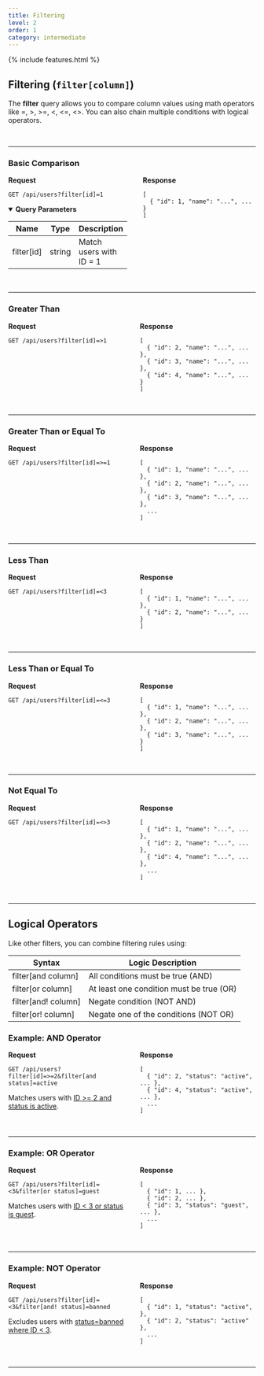 ```yaml
---
title: Filtering
level: 2
order: 1
category: intermediate
---
```


{% include features.html %}

## Filtering (`filter[column]`)

The **filter** query allows you to compare column values using math operators like =, >, >=, <, <=, <>. You can also chain multiple conditions with logical operators.

<br>

---

### Basic Comparison

<div style="display: flex; gap: 2rem; align-items: flex-start;" class="req-res">

<div style="flex: 1;" class="highlight">
<strong>Request</strong>

<pre class="highlight"><code>GET /api/users?filter[id]=1</code></pre>

<!-- <sup>Where <ins>id</ins> is the target column for filtering, and <ins>3,7</ins> represent the minimum and maximum bounds of the range.</sup> -->

<details open class="sup">
<summary><strong>Query Parameters</strong></summary>

| Name       | Type   | Description             |
|------------|--------|-------------------------|
| filter[id] | string | Match users with ID = 1 |
</details>

</div>

<div style="flex: 1;">
<strong>Response</strong>

<pre><code>[
  { "id": 1, "name": "...", ... }
]
</code></pre>
</div>

</div>

<br>

---

### Greater Than

<div style="display: flex; gap: 2rem; align-items: flex-start;" class="req-res">

<div style="flex: 1;" class="highlight">
<strong>Request</strong>

<pre class="highlight"><code>GET /api/users?filter[id]=>1</code></pre>

<!-- <sup>Where <ins>id</ins> is the target column for filtering, and <ins>3,7</ins> represent the minimum and maximum bounds of the range.</sup> -->

</div>

<div style="flex: 1;">
<strong>Response</strong>

<pre><code>[
  { "id": 2, "name": "...", ... },
  { "id": 3, "name": "...", ... },
  { "id": 4, "name": "...", ... }
]
</code></pre>
</div>

</div>

<br>

---

### Greater Than or Equal To

<div style="display: flex; gap: 2rem; align-items: flex-start;" class="req-res">

<div style="flex: 1;" class="highlight">
<strong>Request</strong>

<pre class="highlight"><code>GET /api/users?filter[id]=>=1</code></pre>

<!-- <sup>Where <ins>id</ins> is the target column for filtering, and <ins>3,7</ins> represent the minimum and maximum bounds of the range.</sup> -->

</div>

<div style="flex: 1;">
<strong>Response</strong>

<pre><code>[
  { "id": 1, "name": "...", ... },
  { "id": 2, "name": "...", ... },
  { "id": 3, "name": "...", ... },
  ...
]
</code></pre>
</div>

</div>

<br>

---

### Less Than

<div style="display: flex; gap: 2rem; align-items: flex-start;" class="req-res">

<div style="flex: 1;" class="highlight">
<strong>Request</strong>

<pre class="highlight"><code>GET /api/users?filter[id]=<3</code></pre>

<!-- <sup>Where <ins>id</ins> is the target column for filtering, and <ins>3,7</ins> represent the minimum and maximum bounds of the range.</sup> -->

</div>

<div style="flex: 1;">
<strong>Response</strong>

<pre><code>[
  { "id": 1, "name": "...", ... },
  { "id": 2, "name": "...", ... }
]
</code></pre>
</div>

</div>

<br>

---

### Less Than or Equal To

<div style="display: flex; gap: 2rem; align-items: flex-start;" class="req-res">

<div style="flex: 1;" class="highlight">
<strong>Request</strong>

<pre class="highlight"><code>GET /api/users?filter[id]=<=3</code></pre>

<!-- <sup>Where <ins>id</ins> is the target column for filtering, and <ins>3,7</ins> represent the minimum and maximum bounds of the range.</sup> -->

</div>

<div style="flex: 1;">
<strong>Response</strong>

<pre><code>[
  { "id": 1, "name": "...", ... },
  { "id": 2, "name": "...", ... },
  { "id": 3, "name": "...", ... }
]
</code></pre>
</div>

</div>

<br>

---

### Not Equal To

<div style="display: flex; gap: 2rem; align-items: flex-start;" class="req-res">

<div style="flex: 1;" class="highlight">
<strong>Request</strong>

<pre class="highlight"><code>GET /api/users?filter[id]=<>3</code></pre>

<!-- <sup>Where <ins>id</ins> is the target column for filtering, and <ins>3,7</ins> represent the minimum and maximum bounds of the range.</sup> -->

</div>

<div style="flex: 1;">
<strong>Response</strong>

<pre><code>[
  { "id": 1, "name": "...", ... },
  { "id": 2, "name": "...", ... },
  { "id": 4, "name": "...", ... },
  ...
]
</code></pre>
</div>

</div>

<br>

---

## Logical Operators

Like other filters, you can combine filtering rules using:

| Syntax             | Logic Description                        |
|--------------------|------------------------------------------|
| filter[and column]  | All conditions must be true (AND)        |
| filter[or column]   | At least one condition must be true (OR) |
| filter[and! column] | Negate condition (NOT AND)               |
| filter[or! column]  | Negate one of the conditions (NOT OR)    |

### Example: AND Operator

<div style="display: flex; gap: 2rem; align-items: flex-start;" class="req-res">

<div style="flex: 1;" class="highlight">
<strong>Request</strong>

<pre class="highlight"><code>GET /api/users?filter[id]=>=2&filter[and status]=active</code></pre>

Matches users with <ins>ID >= 2 and status is active</ins>.

</div>

<div style="flex: 1;">
<strong>Response</strong>

<pre><code>[
  { "id": 2, "status": "active", ... },
  { "id": 4, "status": "active", ... },
  ...
]
</code></pre>
</div>

</div>

<br>

---

### Example: OR Operator

<div style="display: flex; gap: 2rem; align-items: flex-start;" class="req-res">

<div style="flex: 1;" class="highlight">
<strong>Request</strong>

<pre class="highlight"><code>GET /api/users?filter[id]=<3&filter[or status]=guest</code></pre>

Matches users with <ins>ID < 3 or status is guest</ins>.

</div>

<div style="flex: 1;">
<strong>Response</strong>

<pre><code>[
  { "id": 1, ... },
  { "id": 2, ... },
  { "id": 3, "status": "guest", ... },
  ...
]
</code></pre>
</div>

</div>

<br>

---

### Example: NOT Operator

<div style="display: flex; gap: 2rem; align-items: flex-start;" class="req-res">

<div style="flex: 1;" class="highlight">
<strong>Request</strong>

<pre class="highlight"><code>GET /api/users?filter[id]=<3&filter[and! status]=banned</code></pre>

Excludes users with <ins>status=banned where ID < 3</ins>.

</div>

<div style="flex: 1;">
<strong>Response</strong>

<pre><code>[
  { "id": 1, "status": "active", },
  { "id": 2, "status": "active" },
  ...
]
</code></pre>
</div>

</div>

<br>

---
